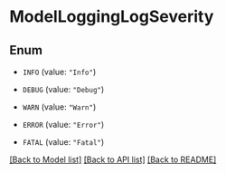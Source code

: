 # ModelLoggingLogSeverity

## Enum


* `INFO` (value: `"Info"`)

* `DEBUG` (value: `"Debug"`)

* `WARN` (value: `"Warn"`)

* `ERROR` (value: `"Error"`)

* `FATAL` (value: `"Fatal"`)


[[Back to Model list]](../README.md#documentation-for-models) [[Back to API list]](../README.md#documentation-for-api-endpoints) [[Back to README]](../README.md)


